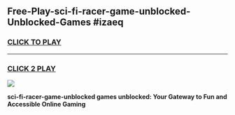 
## Free-Play-sci-fi-racer-game-unblocked-Unblocked-Games #izaeq
<h3>
<a href="https://news.freeplayer.one?title=sci-fi-racer-game-unblocked&ref=8M">CLICK TO PLAY</a></h3>
<hr>

<h3>
<a href="https://news.freeplayer.one?title=sci-fi-racer-game-unblocked&ref=8M">CLICK 2 PLAY</a>
  
</h3>

<a href="https://news.freeplayer.one?title=sci-fi-racer-game-unblocked&ref=8M"><img src="https://clearcache.store/games.png"></a>


**sci-fi-racer-game-unblocked games unblocked: Your Gateway to Fun and Accessible Online Gaming**
